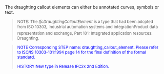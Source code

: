 The draughting callout elements can either be annotated curves, symbols or text.

> <font size="-1">NOTE: The <i>IfcDraughtingCalloutElement</i> is a type
		  that had been adopted from ISO 10303, Industrial automation systems and
		  integration&#151;Product data representation and exchange, Part 101: Integrated
		  application resources: Draughting.</font>
>

> <font color="#0000FF" size="-1"> NOTE Corresponding STEP name:
		  draughting_callout_element. Please refer to ISO/IS 10303-101:1994 page 14 for
		  the final definition of the formal standard. </font>
> 
> <font size="-1"><font color="#0000FF">HISTORY New type in Release
		  IFC2x 2nd Edition.</font> </font>
>